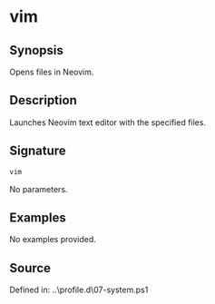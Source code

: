 # vim

## Synopsis

Opens files in Neovim.

## Description

Launches Neovim text editor with the specified files.

## Signature

```powershell
vim
```

No parameters.

## Examples

No examples provided.

## Source

Defined in: ..\profile.d\07-system.ps1
